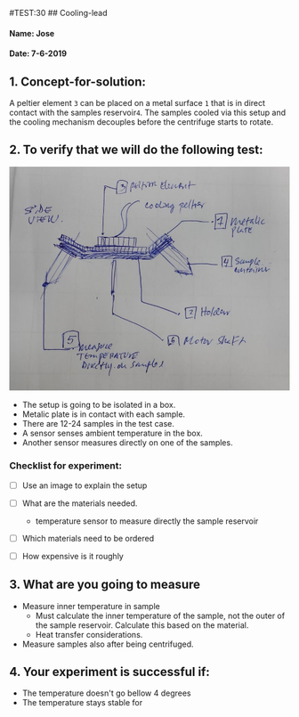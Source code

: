#TEST:30 ## Cooling-lead
#### Name: Jose
#### Date: 7-6-2019

## 1. Concept-for-solution:
A peltier element `3` can be placed on a metal surface `1` that is in direct contact with the samples reservoir`4`. The samples cooled via this setup and the cooling mechanism decouples before the centrifuge starts to rotate.

## 2. To verify that we will do the following test:
![experiment](01-test.jpeg)
- The setup is going to be isolated in a box.
- Metalic plate is in contact with each sample.
- There are 12-24 samples in the test case.
- A sensor senses ambient temperature in the box.
- Another sensor measures directly on one of the samples.

### Checklist for experiment:
- [ ] Use an image to explain the setup
- [ ] What are the materials needed.
  - temperature sensor to measure directly the sample reservoir
- [ ] Which materials need to be ordered
- [ ] How expensive is it roughly


## 3. What are you going to measure
- Measure inner temperature in sample
  - Must calculate the inner temperature of the sample, not the outer of  the sample reservoir. Calculate this based on the material.
  - Heat transfer considerations.
- Measure samples also after being centrifuged.

## 4. Your experiment is successful if:
- The temperature doesn't go bellow 4 degrees
- The temperature stays stable for
